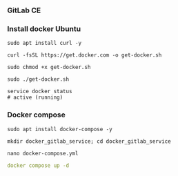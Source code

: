 ### GitLab CE

### Install docker Ubuntu

```shell
sudo apt install curl -y
```

```shell
curl -fsSL https://get.docker.com -o get-docker.sh
```

```shell
sudo chmod +x get-docker.sh
```

```shell
sudo ./get-docker.sh
```

```shell
service docker status 
# active (running)
```

### Docker compose
```shell
sudo apt install docker-compose -y
```

```shell
mkdir docker_gitlab_service; cd docker_gitlab_service
```

```shell
nano docker-compose.yml
```

```yaml
docker compose up -d
```